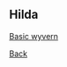 ## Hilda
[Basic wyvern](https://rocdoc2.github.io/fe3h-discord-builds/Hilda-basic-wyvern.html)

[Back](https://rocdoc2.github.io/fe3h-discord-builds/Golden-Deer.html)
